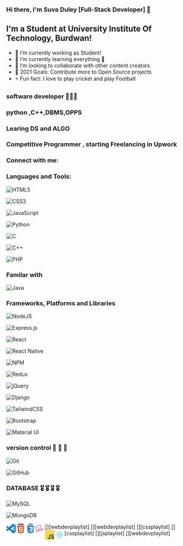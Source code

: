 ### Hi there, I'm Suva Duley  [Full-Stack Developer] 👋

## I'm a Student at University Institute Of Technology, Burdwan!
- 🔭 I’m currently working as Student!
- 🌱 I’m currently learning everything 🤣
- 👯 I’m looking to collaborate with other content creators
- 🥅 2021 Goals: Contribute more to Open Source projects
- ⚡ Fun fact: I love to play cricket and play Football 
### software developer 🌟🌟🌟
### python ,C++,DBMS,OPPS
### Learing DS and ALGO
### Competitive Programmer , starting Freelancing  in Upwork



### Connect with me:
[protfolie]:https://main-protfolie.web.app/
[instagram]:https://www.instagram.com/subhaduleygba/
[linkedin]:https://www.linkedin.com/in/suva-duley-741881202/
[github]:https://github.com/subhaDTECH


### Languages and Tools:
![HTML5](https://img.shields.io/badge/html5-%23E34F26.svg?style=for-the-badge&logo=html5&logoColor=white)

![CSS3](https://img.shields.io/badge/css3-%231572B6.svg?style=for-the-badge&logo=css3&logoColor=white)

![JavaScript](https://img.shields.io/badge/javascript-%23323330.svg?style=for-the-badge&logo=javascript&logoColor=%23F7DF1E)

![Python](https://img.shields.io/badge/python-%2314354C.svg?style=for-the-badge&logo=python&logoColor=white)

![C](https://img.shields.io/badge/c-%2300599C.svg?style=for-the-badge&logo=c&logoColor=white)

![C++](https://img.shields.io/badge/c++-%2300599C.svg?style=for-the-badge&logo=c%2B%2B&logoColor=white)

![PHP](https://img.shields.io/badge/php-%23777BB4.svg?style=for-the-badge&logo=php&logoColor=white)


### Familar  with
![Java](https://img.shields.io/badge/java-%23ED8B00.svg?style=for-the-badge&logo=java&logoColor=white)

### Frameworks, Platforms and Libraries
![NodeJS](https://img.shields.io/badge/node.js-%2343853D.svg?style=for-the-badge&logo=node.js&logoColor=white)

![Express.js](https://img.shields.io/badge/express.js-%23404d59.svg?style=for-the-badge&logo=express&logoColor=%2361DAFB)

![React](https://img.shields.io/badge/react-%2320232a.svg?style=for-the-badge&logo=react&logoColor=%2361DAFB)

![React Native](https://img.shields.io/badge/react_native-%2320232a.svg?style=for-the-badge&logo=react&logoColor=%2361DAFB)

![NPM](https://img.shields.io/badge/NPM-%23000000.svg?style=for-the-badge&logo=npm&logoColor=white)

![Redux](https://img.shields.io/badge/redux-%23593d88.svg?style=for-the-badge&logo=redux&logoColor=white)

![jQuery](https://img.shields.io/badge/jquery-%230769AD.svg?style=for-the-badge&logo=jquery&logoColor=white)

![Django](https://img.shields.io/badge/django-%23092E20.svg?style=for-the-badge&logo=django&logoColor=white)

![TailwindCSS](https://img.shields.io/badge/tailwindcss-%2338B2AC.svg?style=for-the-badge&logo=tailwind-css&logoColor=white)

![Bootstrap](https://img.shields.io/badge/bootstrap-%23563D7C.svg?style=for-the-badge&logo=bootstrap&logoColor=white)

![Material UI](https://img.shields.io/badge/materialui-%230081CB.svg?style=for-the-badge&logo=material-ui&logoColor=white)


### version control 🌌  🌌   🌌
![Git](https://img.shields.io/badge/git-%23F05033.svg?style=for-the-badge&logo=git&logoColor=white)

![GitHub](https://img.shields.io/badge/github-%23121011.svg?style=for-the-badge&logo=github&logoColor=white)



### DATABASE 🎖️ 🎖️  🎖️ 🎖️ 
![MySQL](https://img.shields.io/badge/mysql-%2300f.svg?style=for-the-badge&logo=mysql&logoColor=white)

![MongoDB](https://img.shields.io/badge/MongoDB-%234ea94b.svg?style=for-the-badge&logo=mongodb&logoColor=white)






[<img align="left" alt="Visual Studio Code" width="26px" src="https://raw.githubusercontent.com/github/explore/80688e429a7d4ef2fca1e82350fe8e3517d3494d/topics/visual-studio-code/visual-studio-code.png" />][webdevplaylist]
[<img align="left" alt="HTML5" width="26px" src="https://raw.githubusercontent.com/github/explore/80688e429a7d4ef2fca1e82350fe8e3517d3494d/topics/html/html.png" />][webdevplaylist]
[<img align="left" alt="CSS3" width="26px" src="https://raw.githubusercontent.com/github/explore/80688e429a7d4ef2fca1e82350fe8e3517d3494d/topics/css/css.png" />][cssplaylist]
[<img align="left" alt="Sass" width="26px" src="https://raw.githubusercontent.com/github/explore/80688e429a7d4ef2fca1e82350fe8e3517d3494d/topics/sass/sass.png" />][cssplaylist]
[<img align="left" alt="JavaScript" width="26px" src="https://raw.githubusercontent.com/github/explore/80688e429a7d4ef2fca1e82350fe8e3517d3494d/topics/javascript/javascript.png" />][jsplaylist]
[<img align="left" alt="React" width="26px" src="https://raw.githubusercontent.com/github/explore/80688e429a7d4ef2fca1e82350fe8e3517d3494d/topics/react/react.png" />][webdevplaylist]

<br />
<br />
